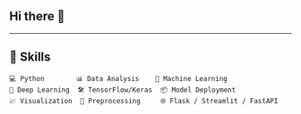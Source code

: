 ## Hi there 👋

<!--
**Maxwell-Wire/Maxwell-Wire** is a ✨ _special_ ✨ repository because its `README.md` (this file) appears on your GitHub profile.

Here are some ideas to get you started:

- 🔭 I’m currently working on improving and deploying deep learning models for image classification and data-driven decision-making.
- 🌱 I’m currently learning advanced deployment techniques (FastAPI, Docker) and model optimization strategies.
- 👯 I’m looking to collaborate on open-source machine learning or AI projects that solve real-world problems.
- 🤔 I’m looking for help with finding remote data-related job opportunities and expanding my portfolio.
- 💬 Ask me about Python, machine learning, deep neural networks, data preprocessing, and model deployment.
- 📫 How to reach me: maxwellwire@gmail.com
- 😄 Pronouns: He/Him
- ⚡ Fun fact: I once trained a model that could predict traffic sign classes with over 95% accuracy—and I did it on a budget laptop!
-->
---

## 🚀 Skills

```text
💻 Python        📊 Data Analysis    🤖 Machine Learning  
🧠 Deep Learning  🛠 TensorFlow/Keras  📦 Model Deployment  
📈 Visualization  🔬 Preprocessing     🌐 Flask / Streamlit / FastAPI


